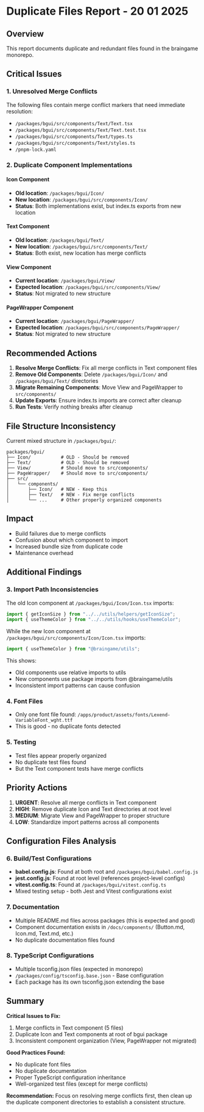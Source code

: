 # Duplicate Files Report - 20 01 2025

## Overview
This report documents duplicate and redundant files found in the braingame monorepo.

## Critical Issues

### 1. Unresolved Merge Conflicts
The following files contain merge conflict markers that need immediate resolution:
- `/packages/bgui/src/components/Text/Text.tsx`
- `/packages/bgui/src/components/Text/Text.test.tsx`
- `/packages/bgui/src/components/Text/types.ts`
- `/packages/bgui/src/components/Text/styles.ts`
- `/pnpm-lock.yaml`

### 2. Duplicate Component Implementations

#### Icon Component
- **Old location**: `/packages/bgui/Icon/`
- **New location**: `/packages/bgui/src/components/Icon/`
- **Status**: Both implementations exist, but index.ts exports from new location

#### Text Component
- **Old location**: `/packages/bgui/Text/`
- **New location**: `/packages/bgui/src/components/Text/`
- **Status**: Both exist, new location has merge conflicts

#### View Component
- **Current location**: `/packages/bgui/View/`
- **Expected location**: `/packages/bgui/src/components/View/`
- **Status**: Not migrated to new structure

#### PageWrapper Component
- **Current location**: `/packages/bgui/PageWrapper/`
- **Expected location**: `/packages/bgui/src/components/PageWrapper/`
- **Status**: Not migrated to new structure

## Recommended Actions

1. **Resolve Merge Conflicts**: Fix all merge conflicts in Text component files
2. **Remove Old Components**: Delete `/packages/bgui/Icon/` and `/packages/bgui/Text/` directories
3. **Migrate Remaining Components**: Move View and PageWrapper to `src/components/`
4. **Update Exports**: Ensure index.ts imports are correct after cleanup
5. **Run Tests**: Verify nothing breaks after cleanup

## File Structure Inconsistency

Current mixed structure in `/packages/bgui/`:
```
packages/bgui/
├── Icon/           # OLD - Should be removed
├── Text/           # OLD - Should be removed  
├── View/           # Should move to src/components/
├── PageWrapper/    # Should move to src/components/
├── src/
│   └── components/
│       ├── Icon/   # NEW - Keep this
│       ├── Text/   # NEW - Fix merge conflicts
│       └── ...     # Other properly organized components
```

## Impact
- Build failures due to merge conflicts
- Confusion about which component to import
- Increased bundle size from duplicate code
- Maintenance overhead

## Additional Findings

### 3. Import Path Inconsistencies
The old Icon component at `/packages/bgui/Icon/Icon.tsx` imports:
```typescript
import { getIconSize } from "../../utils/helpers/getIconSize";
import { useThemeColor } from "../../utils/hooks/useThemeColor";
```

While the new Icon component at `/packages/bgui/src/components/Icon/Icon.tsx` imports:
```typescript
import { useThemeColor } from "@braingame/utils";
```

This shows:
- Old components use relative imports to utils
- New components use package imports from @braingame/utils
- Inconsistent import patterns can cause confusion

### 4. Font Files
- Only one font file found: `/apps/product/assets/fonts/Lexend-VariableFont_wght.ttf`
- This is good - no duplicate fonts detected

### 5. Testing
- Test files appear properly organized
- No duplicate test files found
- But the Text component tests have merge conflicts

## Priority Actions

1. **URGENT**: Resolve all merge conflicts in Text component
2. **HIGH**: Remove duplicate Icon and Text directories at root level  
3. **MEDIUM**: Migrate View and PageWrapper to proper structure
4. **LOW**: Standardize import patterns across all components

## Configuration Files Analysis

### 6. Build/Test Configurations
- **babel.config.js**: Found at both root and `/packages/bgui/babel.config.js`
- **jest.config.js**: Found at root level (references project-level configs)
- **vitest.config.ts**: Found at `/packages/bgui/vitest.config.ts`
- Mixed testing setup - both Jest and Vitest configurations exist

### 7. Documentation
- Multiple README.md files across packages (this is expected and good)
- Component documentation exists in `/docs/components/` (Button.md, Icon.md, Text.md, etc.)
- No duplicate documentation files found

### 8. TypeScript Configurations
- Multiple tsconfig.json files (expected in monorepo)
- `/packages/config/tsconfig.base.json` - Base configuration
- Each package has its own tsconfig.json extending the base

## Summary

**Critical Issues to Fix:**
1. Merge conflicts in Text component (5 files)
2. Duplicate Icon and Text components at root of bgui package
3. Inconsistent component organization (View, PageWrapper not migrated)

**Good Practices Found:**
- No duplicate font files
- No duplicate documentation
- Proper TypeScript configuration inheritance
- Well-organized test files (except for merge conflicts)

**Recommendation:** Focus on resolving merge conflicts first, then clean up the duplicate component directories to establish a consistent structure.